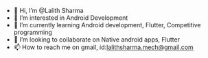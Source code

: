 - 👋 Hi, I’m @Lalith Sharma
- 👀 I’m interested in Android Development
- 🌱 I’m currently learning Android development, Flutter, Competitive programming
- 💞️ I’m looking to collaborate on Native android apps, Flutter
- 📫 How to reach me on gmail, id:lalithsharma.mech@gmail.com

<!---
Lalithsha/Lalithsha is a ✨ special ✨ repository because its `README.md` (this file) appears on your GitHub profile.
You can click the Preview link to take a look at your changes.
--->
